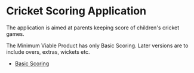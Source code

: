 # Cricket Scoring Application

The application is aimed at parents keeping score of children's cricket games.

The Minimum Viable Product has only Basic Scoring. Later versions are to include overs, extras, wickets etc.

* [Basic Scoring](cricket/scoring/BasicScoring.md "c:run")